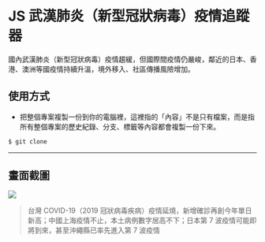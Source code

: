 # JS 武漢肺炎（新型冠狀病毒）疫情追蹤器

國內武漢肺炎（新型冠狀病毒）疫情趨緩，但國際間疫情仍嚴峻，鄰近的日本、香港、澳洲等國疫情持續升溫，境外移入、社區傳播風險增加。

## 使用方式
- 把整個專案複製一份到你的電腦裡，這裡指的「內容」不是只有檔案，而是指所有整個專案的歷史紀錄、分支、標籤等內容都會複製一份下來。
```sh
$ git clone
```

----

## 畫面截圖
![](https://i.imgur.com/lyhMq10.png)
> 台灣 COVID-19（2019 冠狀病毒疾病）疫情延燒，新增確診再創今年單日新高；中國上海疫情不止，本土病例數字居高不下；日本第 7 波疫情可能即將到來，甚至沖繩縣已率先進入第 7 波疫情